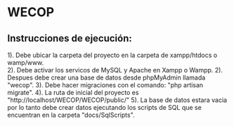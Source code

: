 # WECOP

## Instrucciones de ejecución:
1). Debe ubicar la carpeta del proyecto en la carpeta de xampp/htdocs o wamp/www.  
2). Debe activar los servicos de MySQL y Apache en Xampp o Wampp.
2). Despues debe crear una base de datos desde phpMyAdmin llamada "wecop".
3). Debe hacer migraciones con el comando: "php artisan migrate".
4). La ruta de inicial del proyecto es "http://localhost/WECOP/WECOP/public/"
5). La base de datos estara vacia por lo tanto debe crear datos ejecutando los scripts de SQL que se encuentran en la carpeta "docs/SqlScripts".
